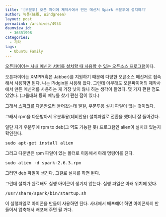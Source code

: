 ```yaml
---
title: '[우분투] 오픈 파이어 제작사에서 만든 메신저 Spark 우분투에 설치하기'
author: 녹풍(綠風, Windgreen)
layout: post
permalink: /archives/4953
daumview_id:
  - 36351998
categories:
  - 기타
tags:
  - Ubuntu Family
---
```

[오픈파이어는 사내 메신저 서버를 설치할 때 사용할 수 있는 오픈소스 프로그램][1]이다.

오픈파이어는 XMPP(혹은 Jabber)를 지원하기 때문에 다양한 오픈소스 메신저로 접속해서 사용하면 된다. 나는 Pidgin을 사용해 왔다. 그런데 아무래도 오픈파이어의 제작사에서 만든 메신저를 사용하는 게 가장 낫지 않나 하는 생각이 들었다. 몇 가지 편한 점도 있었다. (그룹대화 등의 메뉴를 찾기 편한 점이 있다.)

그래서 [스파크를 다운][2]받으러 들어갔는데 웬걸, 우분투용 설치 파일이 없는 것이었다.

그래서 rpm을 다운받아서 우분투용(데비안용) 설치파일로 전환을 했더니 잘 돌아갔다.

일단 자기 우분투에 rpm to deb(그 역도 가능한 듯) 프로그램인 alien이 설치돼 있는지 확인한다.

<pre>sudo apt-get install alien</pre>

그리고 다운받은 rpm 파일이 있는 폴더로 이동해서 아래 명령어를 친다.

<pre>sudo alien -d spark-2.6.3.rpm</pre>

그러면 deb 파일이 생긴다. 그걸로 설치를 하면 된다.

그런데 설치가 완료돼도 실행 아이콘이 생기지 않는다. 실행 파일은 아래 위치에 있다.

<pre>/usr/share/spark/bin/startup.sh</pre>

이 실행파일로 아이콘을 만들어 사용하면 된다. 사내에서 배포해야 하면 아이콘까지 만들어서 압축해서 배포해 주면 될 거다.

 [1]: http://mytory.local/archives/212 "오픈소스 (사내)메신저 서버 구축, 오픈 파이어(openfire) 설치방법과 세팅(리눅스 기준)"
 [2]: http://www.igniterealtime.org/downloads/index.jsp